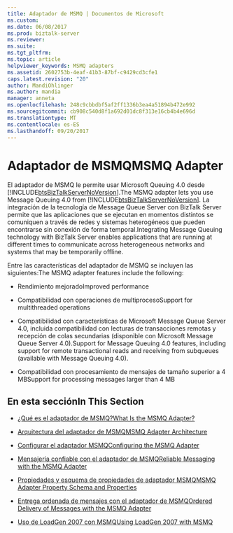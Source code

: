 ```yaml
---
title: Adaptador de MSMQ | Documentos de Microsoft
ms.custom: 
ms.date: 06/08/2017
ms.prod: biztalk-server
ms.reviewer: 
ms.suite: 
ms.tgt_pltfrm: 
ms.topic: article
helpviewer_keywords: MSMQ adapters
ms.assetid: 2602753b-4eaf-41b3-87bf-c9429cd3cfe1
caps.latest.revision: "20"
author: MandiOhlinger
ms.author: mandia
manager: anneta
ms.openlocfilehash: 248c9cbbdbf5af2ff1336b3ea4a51894b472e992
ms.sourcegitcommit: cb908c540d8f1a692d01dc8f313e16cb4b4e696d
ms.translationtype: MT
ms.contentlocale: es-ES
ms.lasthandoff: 09/20/2017
---
```

# <a name="msmq-adapter"></a><span data-ttu-id="912e3-102">Adaptador de MSMQ</span><span class="sxs-lookup"><span data-stu-id="912e3-102">MSMQ Adapter</span></span>
<span data-ttu-id="912e3-103">El adaptador de MSMQ le permite usar Microsoft Queuing 4.0 desde [!INCLUDE[btsBizTalkServerNoVersion](../includes/btsbiztalkservernoversion-md.md)].</span><span class="sxs-lookup"><span data-stu-id="912e3-103">The MSMQ adapter lets you use Message Queuing 4.0 from [!INCLUDE[btsBizTalkServerNoVersion](../includes/btsbiztalkservernoversion-md.md)].</span></span> <span data-ttu-id="912e3-104">La integración de la tecnología de Message Queue Server con BizTalk Server permite que las aplicaciones que se ejecutan en momentos distintos se comuniquen a través de redes y sistemas heterogéneos que pueden encontrarse sin conexión de forma temporal.</span><span class="sxs-lookup"><span data-stu-id="912e3-104">Integrating Message Queuing technology with BizTalk Server enables applications that are running at different times to communicate across heterogeneous networks and systems that may be temporarily offline.</span></span>  
  
 <span data-ttu-id="912e3-105">Entre las características del adaptador de MSMQ se incluyen las siguientes:</span><span class="sxs-lookup"><span data-stu-id="912e3-105">The MSMQ adapter features include the following:</span></span>  
  
-   <span data-ttu-id="912e3-106">Rendimiento mejorado</span><span class="sxs-lookup"><span data-stu-id="912e3-106">Improved performance</span></span>  
  
-   <span data-ttu-id="912e3-107">Compatibilidad con operaciones de multiproceso</span><span class="sxs-lookup"><span data-stu-id="912e3-107">Support for multithreaded operations</span></span>  
  
-   <span data-ttu-id="912e3-108">Compatibilidad con características de Microsoft Message Queue Server 4.0, incluida compatibilidad con lecturas de transacciones remotas y recepción de colas secundarias (disponible con Microsoft Message Queue Server 4.0).</span><span class="sxs-lookup"><span data-stu-id="912e3-108">Support for Message Queuing 4.0 features, including support for remote transactional reads and receiving from subqueues (available with Message Queuing 4.0).</span></span>  
  
-   <span data-ttu-id="912e3-109">Compatibilidad con procesamiento de mensajes de tamaño superior a 4 MB</span><span class="sxs-lookup"><span data-stu-id="912e3-109">Support for processing messages larger than 4 MB</span></span>  
  
## <a name="in-this-section"></a><span data-ttu-id="912e3-110">En esta sección</span><span class="sxs-lookup"><span data-stu-id="912e3-110">In This Section</span></span>  
  
-   [<span data-ttu-id="912e3-111">¿Qué es el adaptador de MSMQ?</span><span class="sxs-lookup"><span data-stu-id="912e3-111">What Is the MSMQ Adapter?</span></span>](../core/what-is-the-msmq-adapter.md)  
  
-   [<span data-ttu-id="912e3-112">Arquitectura del adaptador de MSMQ</span><span class="sxs-lookup"><span data-stu-id="912e3-112">MSMQ Adapter Architecture</span></span>](../core/msmq-adapter-architecture.md)  
  
-   [<span data-ttu-id="912e3-113">Configurar el adaptador MSMQ</span><span class="sxs-lookup"><span data-stu-id="912e3-113">Configuring the MSMQ Adapter</span></span>](../core/configuring-the-msmq-adapter.md)  
  
-   [<span data-ttu-id="912e3-114">Mensajería confiable con el adaptador de MSMQ</span><span class="sxs-lookup"><span data-stu-id="912e3-114">Reliable Messaging with the MSMQ Adapter</span></span>](../core/reliable-messaging-with-the-msmq-adapter.md)  
  
-   [<span data-ttu-id="912e3-115">Propiedades y esquema de propiedades de adaptador MSMQ</span><span class="sxs-lookup"><span data-stu-id="912e3-115">MSMQ Adapter Property Schema and Properties</span></span>](../core/msmq-adapter-property-schema-and-properties.md)  
  
-   [<span data-ttu-id="912e3-116">Entrega ordenada de mensajes con el adaptador de MSMQ</span><span class="sxs-lookup"><span data-stu-id="912e3-116">Ordered Delivery of Messages with the MSMQ Adapter</span></span>](../core/ordered-delivery-of-messages-with-the-msmq-adapter.md)  
  
-   [<span data-ttu-id="912e3-117">Uso de LoadGen 2007 con MSMQ</span><span class="sxs-lookup"><span data-stu-id="912e3-117">Using LoadGen 2007 with MSMQ</span></span>](../core/using-loadgen-2007-with-msmq.md)